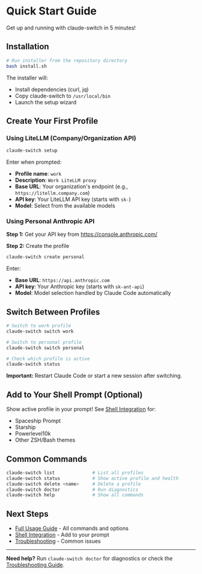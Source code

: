 # Quick Start Guide

Get up and running with claude-switch in 5 minutes!

## Installation

```bash
# Run installer from the repository directory
bash install.sh
```

The installer will:
- Install dependencies (curl, jq)
- Copy claude-switch to `/usr/local/bin`
- Launch the setup wizard

## Create Your First Profile

### Using LiteLLM (Company/Organization API)

```bash
claude-switch setup
```

Enter when prompted:
- **Profile name**: `work`
- **Description**: `Work LiteLLM proxy`
- **Base URL**: Your organization's endpoint (e.g., `https://litellm.company.com`)
- **API key**: Your LiteLLM API key (starts with `sk-`)
- **Model**: Select from the available models

### Using Personal Anthropic API

**Step 1:** Get your API key from https://console.anthropic.com/

**Step 2:** Create the profile

```bash
claude-switch create personal
```

Enter:
- **Base URL**: `https://api.anthropic.com`
- **API key**: Your Anthropic key (starts with `sk-ant-api`)
- **Model**: Model selection handled by Claude Code automatically

## Switch Between Profiles

```bash
# Switch to work profile
claude-switch switch work

# Switch to personal profile
claude-switch switch personal

# Check which profile is active
claude-switch status
```

**Important:** Restart Claude Code or start a new session after switching.

## Add to Your Shell Prompt (Optional)

Show active profile in your prompt! See [Shell Integration](../SHELL_INTEGRATION.md) for:
- Spaceship Prompt
- Starship
- Powerlevel10k
- Other ZSH/Bash themes

## Common Commands

```bash
claude-switch list              # List all profiles
claude-switch status            # Show active profile and health
claude-switch delete <name>     # Delete a profile
claude-switch doctor            # Run diagnostics
claude-switch help              # Show all commands
```

## Next Steps

- [Full Usage Guide](USAGE.md) - All commands and options
- [Shell Integration](../SHELL_INTEGRATION.md) - Add to your prompt
- [Troubleshooting](TROUBLESHOOTING.md) - Common issues

---

**Need help?** Run `claude-switch doctor` for diagnostics or check the [Troubleshooting Guide](TROUBLESHOOTING.md).

